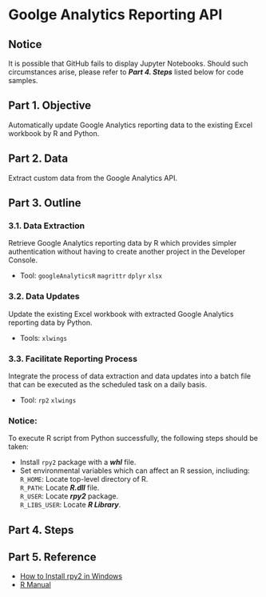# Goolge Analytics Reporting API
## Notice
It is possible that GitHub fails to display Jupyter Notebooks. Should such circumstances arise, please refer to ***Part 4. Steps*** listed below for code samples.

## Part 1. Objective
Automatically update Google Analytics reporting data to the existing Excel workbook by R and Python.

## Part 2. Data
Extract custom data from the Google Analytics API.

## Part 3. Outline
### 3.1. Data Extraction 
Retrieve Google Analytics reporting data by R which provides simpler authentication without having to create another project in the Developer Console. 
- Tool: ```googleAnalyticsR``` ```magrittr``` ```dplyr``` ```xlsx``` 

### 3.2. Data Updates
Update the existing Excel workbook with extracted Google Analytics reporting data by Python.
- Tools: ```xlwings```

### 3.3. Facilitate Reporting Process
Integrate the process of data extraction and data updates into a batch file that can be executed as the scheduled task on a daily basis.
- Tool: ```rp2``` ```xlwings```

### Notice: 
To execute R script from Python successfully, the following steps should be taken:  
- Install ```rpy2``` package with a ***whl*** file.  
- Set environmental variables which can affect an R session, incliuding:  
```R_HOME```: Locate top-level directory of R.  
```R_PATH```: Locate ***R.dll*** file.  
```R_USER```: Locate ***rpy2*** package.  
```R_LIBS_USER```: Locate ***R Library***.  

## Part 4. Steps

## Part 5. Reference
- [How to Install rpy2 in Windows](https://www.cnblogs.com/Xeonilian/p/windows_rpy2_install.html)  
- [R Manual](https://stat.ethz.ch/R-manual/)
